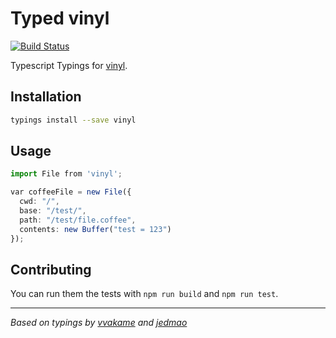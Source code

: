 # Typed vinyl
[![Build Status](https://travis-ci.org/types/npm-vinyl.svg?branch=master)](https://travis-ci.org/types/npm-vinyl)

Typescript Typings for [vinyl](https://www.npmjs.com/package/vinyl).

## Installation
```sh
typings install --save vinyl
```

## Usage

```ts
import File from 'vinyl';

var coffeeFile = new File({
  cwd: "/",
  base: "/test/",
  path: "/test/file.coffee",
  contents: new Buffer("test = 123")
});

```


## Contributing
You can run them the tests with `npm run build` and `npm run test`.

--------------------------------

_Based on typings by [vvakame](https://github.com/vvakame/) and [jedmao](https://github.com/jedmao)_
